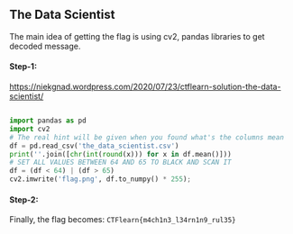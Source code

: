 ## The Data Scientist
The main idea of getting the flag is using cv2, pandas libraries to get decoded message.

#### Step-1:

https://niekgnad.wordpress.com/2020/07/23/ctflearn-solution-the-data-scientist/

```python

import pandas as pd
import cv2
# The real hint will be given when you found what's the columns mean
df = pd.read_csv('the_data_scientist.csv')
print(''.join([chr(int(round(x))) for x in df.mean()]))
# SET ALL VALUES BETWEEN 64 AND 65 TO BLACK AND SCAN IT
df = (df < 64) | (df > 65)
cv2.imwrite('flag.png', df.to_numpy() * 255);
```

#### Step-2:
Finally, the flag becomes:
`CTFlearn{m4ch1n3_l34rn1n9_rul35}`